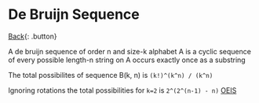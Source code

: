 # De Bruijn Sequence

[Back](../index.md){: .button}

A de bruijn sequence of order n and size-k alphabet A is a cyclic sequence of every 
possible length-n string on A occurs exactly once as a substring

The total possibilites of sequence B(k, n) is `(k!)^(k^n) / (k^n)`

Ignoring rotations the total possibilities for `k=2` is `2^(2^(n-1) - n)` [OEIS](https://oeis.org/A016031)
